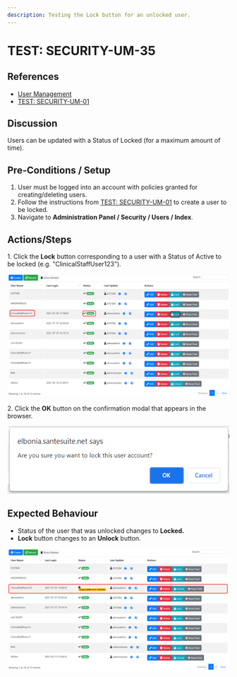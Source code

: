 ```yaml
---
description: Testing the Lock button for an unlocked user.
---
```


# TEST: SECURITY-UM-35

## References

* [User Management](broken-reference)
* [TEST: SECURITY-UM-01](test-security-um-01.md)&#x20;

## Discussion

Users can be updated with a Status of Locked (for a maximum amount of time).

## Pre-Conditions / Setup

1. User must be logged into an account with policies granted for creating/deleting users.
2. Follow the instructions from [TEST: SECURITY-UM-01](test-security-um-01.md) to create a user to be locked.
3. Navigate to **Administration Panel / Security / Users / Index**.

## Actions/Steps

1\.  Click the **Lock** button corresponding to a user with a Status of Active to be locked (e.g. "ClinicalStaffUser123").

![](<../../../../../../../../.gitbook/assets/image (300).png>)

2\. Click the **OK** button on the confirmation modal that appears in the browser.

![](<../../../../../../../../.gitbook/assets/image (334).png>)

## Expected Behaviour

* Status of the user that was unlocked changes to **Locked.**
* **Lock** button changes to an **Unlock** button.

![](<../../../../../../../../.gitbook/assets/image (330).png>)
